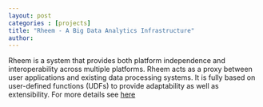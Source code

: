 ```yaml
---
layout: post
categories : [projects]
title: "Rheem - A Big Data Analytics Infrastructure"
author: 
---
```




Rheem is a system that provides both platform independence and interoperability across multiple platforms. Rheem acts as a proxy between user applications and existing data processing systems. It is fully based on user-defined functions (UDFs) to provide adaptability as well as extensibility. For more details see [here][here]


[here]: http://da.qcri.org/rheem/


